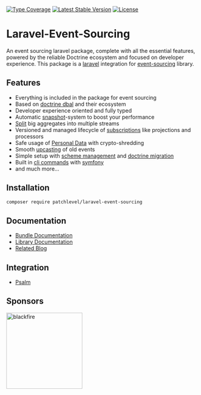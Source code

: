 [![Type Coverage](https://shepherd.dev/github/patchlevel/laravel-event-sourcing/coverage.svg)](https://shepherd.dev/github/patchlevel/laravel-event-sourcing)
[![Latest Stable Version](https://poser.pugx.org/patchlevel/laravel-event-sourcing/v)](//packagist.org/packages/patchlevel/laravel-event-sourcing)
[![License](https://poser.pugx.org/patchlevel/laravel-event-sourcing/license)](//packagist.org/packages/patchlevel/laravel-event-sourcing)

# Laravel-Event-Sourcing

An event sourcing laravel package, complete with all the essential features,
powered by the reliable Doctrine ecosystem and focused on developer experience.
This package is a [laravel](https://laravel.com/) integration 
for [event-sourcing](https://github.com/patchlevel/event-sourcing) library.

## Features

* Everything is included in the package for event sourcing
* Based on [doctrine dbal](https://github.com/doctrine/dbal) and their ecosystem
* Developer experience oriented and fully typed
* Automatic [snapshot](https://event-sourcing.patchlevel.io/latest/snapshots/)-system to boost your performance
* [Split](https://event-sourcing.patchlevel.io/latest/split_stream/) big aggregates into multiple streams
* Versioned and managed lifecycle of [subscriptions](https://event-sourcing.patchlevel.io/latest/subscription/) like projections and processors
* Safe usage of [Personal Data](https://event-sourcing.patchlevel.io/latest/personal_data/) with crypto-shredding
* Smooth [upcasting](https://event-sourcing.patchlevel.io/latest/upcasting/) of old events
* Simple setup with [scheme management](https://event-sourcing.patchlevel.io/latest/store/) and [doctrine migration](https://event-sourcing.patchlevel.io/latest/store/)
* Built in [cli commands](https://event-sourcing.patchlevel.io/latest/cli/) with [symfony](https://symfony.com/)
* and much more...

## Installation

```bash
composer require patchlevel/laravel-event-sourcing
```

## Documentation

* [Bundle Documentation](https://event-sourcing-bundle.patchlevel.io/latest/)
* [Library Documentation](https://event-sourcing.patchlevel.io/latest/)
* [Related Blog](https://patchlevel.de/blog)

## Integration

* [Psalm](https://github.com/patchlevel/event-sourcing-psalm-plugin)

## Sponsors

[<img src="https://github.com/patchlevel/event-sourcing/assets/470138/d00b7459-23b7-431b-80b4-93cfc1b66216" alt="blackfire" width="200">](https://www.blackfire.io)
